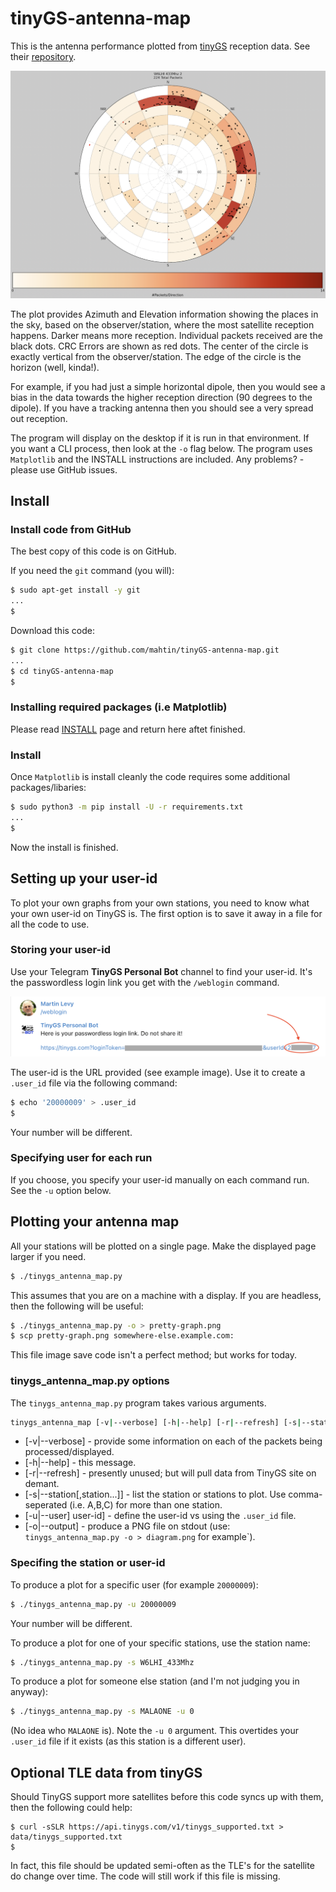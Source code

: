 # tinyGS-antenna-map
This is the antenna performance plotted from [tinyGS](https://tinygs.com) reception data. See their [repository](https://github.com/G4lile0/tinyGS).

![W6LHI 433Mhhz 2](/doc/images/W6LHI_433Mhz_2.png?raw=true "W6LHI 433Mhhz 2")

The plot provides Azimuth and Elevation information showing the places in the sky, based on the observer/station, where the most satellite reception happens.
Darker means more reception. Individual packets received are the black dots. CRC Errors are shown as red dots.
The center of the circle is exactly vertical from the observer/station.
The edge of the circle is the horizon (well, kinda!).

For example, if you had just a simple horizontal dipole, then you would see a bias in the data towards the higher reception direction (90 degrees to the dipole).
If you have a tracking antenna then you should see a very spread out reception.

The program will display on the desktop if it is run in that environment.
If you want a CLI process, then look at the `-o` flag below.
The program uses `Matplotlib` and the INSTALL instructions are included.
Any problems? - please use GitHub issues.

## Install

### Install code from GitHub

The best copy of this code is on GitHub.

If you need the `git` command (you will):

```bash
$ sudo apt-get install -y git
...
$
```

Download this code:

```bash
$ git clone https://github.com/mahtin/tinyGS-antenna-map.git
...
$ cd tinyGS-antenna-map
$
```

### Installing required packages (i.e Matplotlib)

Please read [INSTALL](/INSTALL.md) page and return here aftet finished.

### Install

Once `Matplotlib` is install cleanly the code requires some additional packages/libaries:

```bash
$ sudo python3 -m pip install -U -r requirements.txt
...
$
```

Now the install is finished.

## Setting up your user-id

To plot your own graphs from your own stations, you need to know what your own user-id on TinyGS is.
The first option is to save it away in a file for all the code to use.

### Storing your user-id

Use your Telegram **TinyGS Personal Bot** channel to find your user-id.
It's the passwordless login link you get with the `/weblogin` command.

![user-id](/doc/images/telegram-tinygs-personal-bot-weblogin.png?raw=true "user-id")

The user-id is the URL provided (see example image).
Use it to create a `.user_id` file via the following command:

```bash
$ echo '20000009' > .user_id
$
```

Your number will be different.

### Specifying user for each run

If you choose, you specify your user-id manually on each command run. See the `-u` option  below.

## Plotting your antenna map

All your stations will be plotted on a single page. Make the displayed page larger if you need.

```bash
$ ./tinygs_antenna_map.py
```

This assumes that you are on a machine with a display. If you are headless, then the following will be useful:

```bash
$ ./tinygs_antenna_map.py -o > pretty-graph.png
$ scp pretty-graph.png somewhere-else.example.com:
```

This file image save code isn't a perfect method; but works for today.

### tinygs_antenna_map.py options

The `tinygs_antenna_map.py` program takes various arguments.

```bash
tinygs_antenna_map [-v|--verbose] [-h|--help] [-r|--refresh] [-s|--station[,station...]] [-u|--user] user-id]

```

 * [-v|--verbose] - provide some information on each of the packets being processed/displayed.
 * [-h|--help] - this message.
 * [-r|--refresh] - presently unused; but will pull data from TinyGS site on demant.
 * [-s|--station[,station...]] - list the station or stations to plot. Use comma-seperated (i.e. A,B,C) for more than one station.
 * [-u|--user] user-id] - define the user-id vs using the `.user_id` file.
 * [-o|--output] - produce a PNG file on stdout (use: `tinygs_antenna_map.py -o > diagram.png` for example`).

### Specifing the station or user-id

To produce a plot for a specific user (for example `20000009`):

```bash
$ ./tinygs_antenna_map.py -u 20000009
```

Your number will be different.

To produce a plot for one of your specific stations, use the station name:

```bash
$ ./tinygs_antenna_map.py -s W6LHI_433Mhz
```

To produce a plot for someone else station (and I'm not judging you in anyway):

```bash
$ ./tinygs_antenna_map.py -s MALAONE -u 0
```

(No idea who `MALAONE` is). Note the `-u 0` argument. This overtides your `.user_id` file if it exists (as this station is a different user).

## Optional TLE data from tinyGS

Should TinyGS support more satellites before this code syncs up with them, then the following could help:

```
$ curl -sSLR https://api.tinygs.com/v1/tinygs_supported.txt > data/tinygs_supported.txt
$
```

In fact, this file should be updated semi-often as the TLE's for the satellite do change over time. The code will still work if this file is missing.

